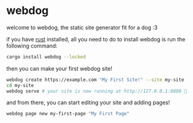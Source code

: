 # webdog

welcome to webdog, the static site generator fit for a dog :3

if you have [rust](https://rust-lang.org) installed, all you need to do to install webdog is run the following command:

```sh
cargo install webdog --locked
```

then you can make your first webdog site!

```sh
webdog create https://example.com "My First Site!" --site my-site
cd my-site
webdog serve # your site is now running at http://127.0.0.1:8080 🥳
```

and from there, you can start editing your site and adding pages!

```sh
webdog page new my-first-page "My First Page"
```
